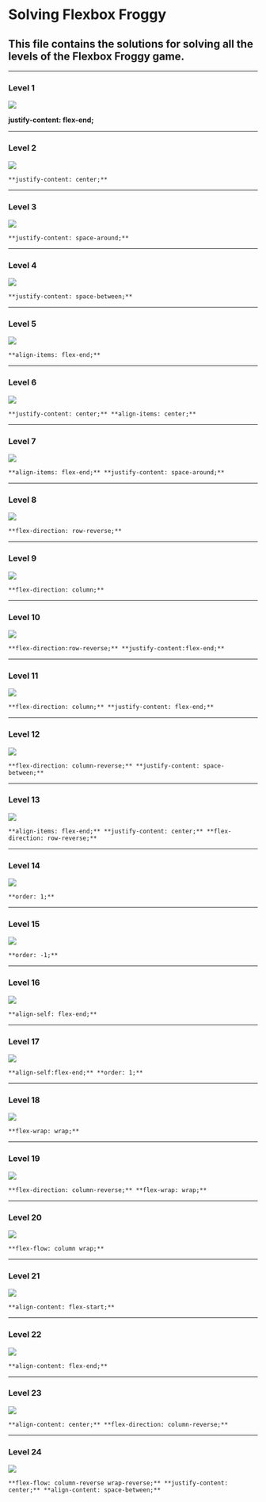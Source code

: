 # Solving Flexbox Froggy

## This file contains the solutions for solving all the levels of the Flexbox Froggy game.

***
### Level 1
![](./Pictures/1.png)

**justify-content: flex-end;**

***
### Level 2
![](./Pictures/2.png)

`**justify-content: center;**`

***
### Level 3
![](./Pictures/3.png)

`**justify-content: space-around;**`

***
### Level 4
![](./Pictures/4.png)

`**justify-content: space-between;**`

***
### Level 5
![](./Pictures/5.png)

`**align-items: flex-end;**`

***
### Level 6
![](./Pictures/6.png)

`**justify-content: center;**
**align-items: center;**`

***
### Level 7
![](./Pictures/7.png)

`**align-items: flex-end;**
**justify-content: space-around;**`

***
### Level 8
![](./Pictures/8.png)

`**flex-direction: row-reverse;**`

***
### Level 9
![](./Pictures/9.png)

`**flex-direction: column;**`

***
### Level 10
![](./Pictures/10.png)

`**flex-direction:row-reverse;**
**justify-content:flex-end;**`

***
### Level 11
![](./Pictures/11.png)

`**flex-direction: column;**
**justify-content: flex-end;**`

***
### Level 12
![](./Pictures/12.png)

`**flex-direction: column-reverse;**
**justify-content: space-between;**`

***
### Level 13
![](./Pictures/13.png)

`**align-items: flex-end;**
**justify-content: center;**
**flex-direction: row-reverse;**`

***
### Level 14
![](./Pictures/14.png)

`**order: 1;**`

***
### Level 15
![](./Pictures/15.png)

`**order: -1;**`

***
### Level 16
![](./Pictures/16.png)

`**align-self: flex-end;**`

***
### Level 17
![](./Pictures/17.png)

`**align-self:flex-end;**
**order: 1;**`

***
### Level 18
![](./Pictures/18.png)

`**flex-wrap: wrap;**`

***
### Level 19
![](./Pictures/19.png)

`**flex-direction: column-reverse;**
**flex-wrap: wrap;**`

***
### Level 20
![](./Pictures/20.png)

`**flex-flow: column wrap;**`

***
### Level 21
![](./Pictures/21.png)

`**align-content: flex-start;**`

***
### Level 22
![](./Pictures/22.png)

`**align-content: flex-end;**`

***
### Level 23
![](./Pictures/23.png)

`**align-content: center;**
**flex-direction: column-reverse;**`

***
### Level 24
![](./Pictures/24.png)

`**flex-flow: column-reverse wrap-reverse;**
**justify-content: center;**
**align-content: space-between;**`
